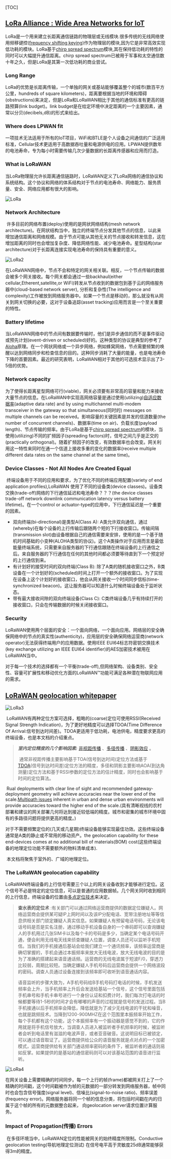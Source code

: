 [TOC]

## [LoRa Alliance : Wide Area Networks for IoT](https://docs.wixstatic.com/ugd/eccc1a_ed71ea1cd969417493c74e4a13c55685.pdf)

​	LoRa是一个用来建立长距离通信链路的物理层或无线模块.很多传统的无线网络使用频移键控([frequency shifting keying](https://baike.baidu.com/item/%E9%A2%91%E7%A7%BB%E9%94%AE%E6%8E%A7))作为物理层的模块,因为它是非常高效实现低功耗的模块。LoRa基于[chirp spread spectrum](https://baike.baidu.com/item/%E7%BA%BF%E6%80%A7%E8%B0%83%E9%A2%91/5306386?fr=aladdin)模块,其在保持低功耗的特性的同时可以大幅提升通信距离。chirp spread spectrum已被用于军事和太空通信数十年之久，但是LoRa是其第一次低功耗的商业尝试。

### Long Range

​	LoRa的优势是长距离传输，一个单独的网关或基站能够覆盖整个的城市(数百平方公里，hundreds of square kilometers)，距离要根据当地的环境和障碍(obstructions)来决定，但是LoRa和LoRaWAN相比于其他的通信标准有更高的链路预算(link budget)。link budget是在给定环境中决定距离的一个主要因素，通常以分贝(decibels,dB)的形式来给出。

### Where does LPWAN fit

​	一项技术无法适用于所有的IoT项目，WiFi和BTLE是个人设备之间通信的广泛适用标准，Cellular技术更适用于高数据吞吐量和电源供电的应用。LPWAN提供数年的电池寿命，专为每小时需要传输几次少量数据的长距离传感器和应用而打造。

### What is LoRaWAN

​	当LoRa物理层允许长距离通信链路时，LoRaWAN定义了LoRa网络的通信协议和系统结构。这个协议和网络的体系结构对于节点的电池寿命、网络能力、服务质量、安全、网络应用都有很大的影响。

![LoRa](http://img.blog.csdn.net/20180205133009413?watermark/2/text/aHR0cDovL2Jsb2cuY3Nkbi5uZXQvWlMxMjNaUzEyM1pT/font/5a6L5L2T/fontsize/400/fill/I0JBQkFCMA==/dissolve/70/gravity/SouthEast)

### Network Architecture

​	许多目前的网络布置(deploy)使用的是网状网络结构(mesh network architecture)。在网状结构当中，独立的终端节点分发其他节点的信息，以此来增加通信距离和网络规模。由于节点可能从其他无关的节点接收和转发信息，这在增加距离的同时也会增加复杂度、降低网络性能、减少电池寿命。星型结构(star architecture)对于长距离连接实现电池寿命的保持具有重要的意义。

![LoRa2](http://img.blog.csdn.net/20180205134913382?watermark/2/text/aHR0cDovL2Jsb2cuY3Nkbi5uZXQvWlMxMjNaUzEyM1pT/font/5a6L5L2T/fontsize/400/fill/I0JBQkFCMA==/dissolve/70/gravity/SouthEast)

在LoRaWAN网络中，节点不会和特定的网关相关联。相反，一个节点传输的数据会被多个网关接收。每个网关都会通过一些backhaul(either cellular,Etherent,satellite,or WiFi)转发从节点收到的数据包到基于云的网络服务器中(cloud-based network server), 分析和复杂性(The intelligence and complexity)工作被放到网络服务器中。如果一个节点是移动的，那么就没有从网关到网关切换的必要，这对于设备追踪(asset tracking)应用而言是一个至关重要的特性。

### Battery lifetime

​	当LoRaWAN网络中的节点间有数据要传输时，他们是异步通信的而不是事件驱动或预先计划(event-driven or scheduled)好的。这种类型的协议是典型的参考了[Aloha](https://baike.baidu.com/item/Aloha/3695024?fr=aladdin)原理。在一个网状网络或一个异步网络，例如蜂窝网络，节点需要频繁的唤醒以达到网络同步和检查信息的目的。这种同步消耗了大量的能量，也是电池寿命下降的首要因素。最近的研究表明，LoRaWAN相对于其他的可选技术显示出了3-5倍的优势。

### Network capacity

​	为了使得长距离星型网络可行(viable)，网关必须要有非常高的容量和能力来接收大量节点的信息。在LoRaWAN中实现高网络容量是通过使用(utilizing)[自适应数据率](https://baike.baidu.com/item/%E9%80%9F%E7%8E%87%E8%87%AA%E9%80%82%E5%BA%94/16913450)(adaptive data rate) and by using multichannel multi-modem transceiver in the gateway so that simultaneous(同时的) messages on multiple channels can be received。影响容量的关键因素是并发的信道数量(the number of concurrent channels)、数据率(time on air)、负载长度(payload length)、节点传输的频率。由于LoRa是基于[chirp spread spectrum](https://baike.baidu.com/item/%E7%BA%BF%E6%80%A7%E8%B0%83%E9%A2%91/5306386?fr=aladdin)的模块，当使用(utilizing)不同的扩频因子(spreading factors)时，信号之间几乎是正交的(practically orthogonal)。随着扩频因子的改变，有效数据率也会改变。网关利用这一特性来同时在通一个信道上接收多重的变化的数据率(receive multiple different data rates on the same channel at the same time)。

### Device Classes - Not All Nodes Are Created Equal

​	终端设备用于不同的应用和要求，为了优化不同的终端应用配置(variety of end application profiles),LoRaWAN 使用了不同的设备类(device classes)。设备类交换(trade-off)网络的下行通信延迟和电池寿命？？？(the device classes trade-off network downlink communication latency versus battery lifetime)。在一个control or actuator-type的应用中，下行通信延迟是一个重要的因素。

- 双向终端(bi-directional)是类型A(Class A): A类允许双向通信，通过(whereby)在每个设备的上行传输后跟随两个短的下行接收窗口。传输间隔(transmission slot)由设备根据自己的通信需要来安排，使用的是一个基于随机时间基础的小变种(ALOHA类型的协议)。这个A类操作对于应用而言是最低能量终端系统，只需要来自服务器的下行通信跟随在终端设备的上行通信之后。来自服务器的下行通信在任何的其他时间都必须要等待直到下一个预定好的上行通信到来。
- 有计划好的接受时间的双向终端(Class B): 除了A类的随机接收窗口之外，B类设备在一个计划好的(scheduled)时间上打开一个额外的接收窗口。为了实现在设备上这个计划好的接收窗口，他会从网关接收一个时间同步信标(time-synchronized beacon)。这让服务器可以知道什么时候终端设备处于监听状态。
- 带有最大接收间隙的双向终端设备(Class C): C类终端设备几乎有持续打开的接收窗口，只会在传输数据的时候关闭接收窗口。

### Security

​	LoRaWAN使用两个层面的安全：一个面向网络，一个面向应用。网络层的安全确保网络中的节点的真实性(authenticity)，应用层的安全确保网络运营商(network operator)无法获得终端用户的应用数据。使用IEEE EUI64标志符密钥交换技术(key exchange utilizing an IEEE EUI64 identifier)的AES加密技术被用在LoRaWAN当中。

​	对于每一个技术的选择都有一个平衡(trade-off),但网络架构、设备类别、安全性、容量可扩展性和移动优化方面的LoRaWAN™功能可满足各种潜在物联网应用的需求。





## [LoRaWAN geolocation whitepaper](https://docs.wixstatic.com/ugd/eccc1a_d43b3b29dfff4ec2b00f349ced4225c4.pdf)

![LoRa3](http://img.blog.csdn.net/20180206091607735?watermark/2/text/aHR0cDovL2Jsb2cuY3Nkbi5uZXQvWlMxMjNaUzEyM1pT/font/5a6L5L2T/fontsize/400/fill/I0JBQkFCMA==/dissolve/70/gravity/SouthEast)

​	LoRaWAN有两种定位方案可选择，粗略的(coarse)定位可使用RSSI(Received Signal Strength Indication)，为了更好地精度可以选择TDOA(Time Difference Of Arrival:信号到达时间差)。TDOA更适用于低功耗，电池供电，精度要求更高的终端设备，也是本文档的介绍重点。

> ***室内定位精度的几个影响因素:*** [非视距传播](https://baike.baidu.com/item/%E9%9D%9E%E8%A7%86%E8%B7%9D/7186349) 、[多径传播](https://baike.baidu.com/item/%E5%A4%9A%E5%BE%84%E6%95%88%E5%BA%94) 、[阴影效应](https://baike.baidu.com/item/%E9%98%B4%E5%BD%B1%E6%95%88%E5%BA%94) 。
>
> ​	通常非视距传播主要影响基于TOA(信号到达时间)定位方法或基于[TDOA](https://zh.wikipedia.org/wiki/%E5%88%B0%E8%BE%BE%E6%97%B6%E9%97%B4%E5%B7%AE)(信号到达时间差)定位方法的精度，多径和阴影主要影响AOA(到达角测量)定位方法和基于RSSI参数的定位方法的估计精度，同时也会影响基于时间的定位算法。

​	Rual deployments with clear line of sight and recommended gateway-deployment geometry will achieve accuracies near the lower end of the scale.[Multipath issues]() inherent in urban and dense urban environments will provide accuracies toward the higher end of the scale.(具有清晰视线的农村部署和建议的网关部署几何将达到接近较低端的精度。城市和密集的城市环境中固有的多路径问题将提供更高的精度。)

​	对于不需要频繁定位的(几天或几星期)终端设备能够实现最佳功效。这些终端设备通常是A类的静止或不常用的移动资产。the geolocation capability for these end-devices comes at no additional bill of materials(BOM) cost(这些终端设备的地理定位功能不需要额外的物料清单成本).

​	本文档将聚焦于室外的、广域的地理定位。

### The LoRaWAN geolocation capability

LoRaWAN终端设备的上行信号需要三个以上的网关设备收到才能够进行定位。这个信号不必是特定的定位信息，可以是普通的应用数据帧。几个网关同时收到相同的上行信息，终端设备的位置由[多点定位技术](https://en.wikipedia.org/wiki/Multilateration)来决定。

> **查水表的定位术** :有关部门可以通过网络运营商提供的数据定位嫌疑人。网络运营商会提供某可疑IP上网时间以及该IP分配电话、宽带注册地址等等信息供相关部门锁定嫌疑人真实信息。如果嫌疑人有预留电话号码，无论该电话号码是否是实名注册，通过移动手机设备自身的一个串码即可以查询嫌疑人的手机用过几张SIM卡以及每个卡的号码是多少，当确定某个电话号码开通，便会利用无线电天线来侦查嫌疑人位置，调查人员还可以监听手机短信。当我们的手机接通后基站会给我们建立一个通讯频率，该频率运营商是确切掌握的，手机会通过本振频率来放大无线电波，放大无线电波的目的是为了准确的搭建起来语音通话频。运营商的无线电波属于短波F/0，穿透力比较弱，周期比较短。当确定嫌疑人手机号码后运营商会提供一个网络波段的密码。调查人员通过设备连接到该频率即可收听到语音通话内容。
>
> 语音监听的步骤大致为，A手机号码给B手机号码打电话的时候，手机发送频率会上升，当手机频率上升后会发送给基站一个信号，这个信号里面包括手机串号和手机卡串号进行一个身份认证和扣费计时，我们每次打电话的时候都要等待1-5秒的时间才会有嘟嘟的声音的过程就是信号的发送过程。当B手机接通以后手机频率会降低，降低就是为了减少无线电波的干扰和噪音，也就是跳频技术。当降到1200-900MHZ在这个范围里本振频率开始工作，每个手机都有这个功能，这个本振频率有一个振动器是感觉不到的，它的作用就是将手机信号放大，当调查人员进入被监听者手机频率的时候，被监听者会听到电话里有滋滋的电波声音，或者亚音破音。这说明目标已被锁定，可以通过语音取证了。运营商提供给公众的语音服务就是点对点的一个加密模式，运营商提供给有关部门通话频率密码的条件下，被监听者的通话则易如反掌。如果提供的是基站的通信密码则可以对该基站范围的语音进行监听。

![LoRa4](http://img.blog.csdn.net/20180206113914486?watermark/2/text/aHR0cDovL2Jsb2cuY3Nkbi5uZXQvWlMxMjNaUzEyM1pT/font/5a6L5L2T/fontsize/400/fill/I0JBQkFCMA==/dissolve/70/gravity/SouthEast)

在网关设备上需要精确的时间同步。每一个上行的帧(frame)都被网关打上了一个精确的时间戳，这个时间戳被作为帧的元数据的一部分转发到网络服务器，帧中同时也会包含信号强度(signal level)、信噪比(signal-to-noise ratio)、频率误差(frequency error)。网络服务器将同一个帧的信息分类，将包括时间戳在内的归属于这个帧的所有的元数据整合起来，	向geolocation server请求位置计算服务。

### Impact of Propagation(传播) Errors

​	在多径环境当中，LoRaWAN定位的性能被网关的始终精度所限制。Conductive geolocation testing(导航地理定位测试) 在信号电平高于灵敏度25dB通常能够获得3m的精度。